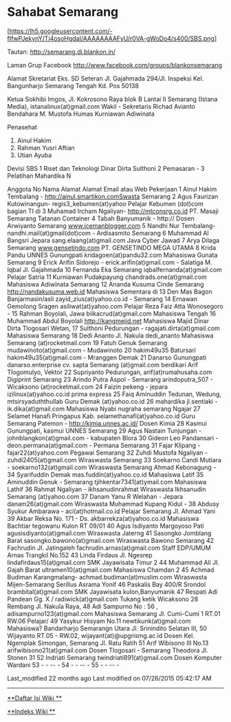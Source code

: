 # Sahabat  Semarang

[https://lh5.googleusercontent.com/-fIfwPJekynY/Ti4osoHgdaI/AAAAAAAAFyU/r0VA-gWoDo4/s400/SBS.png]

Tautan:             ​http://semarang.di.blankon.in/

Laman Grup Facebook ​http://www.facebook.com/groups/blankonsemarang

Alamat Skretariat   Eks. SD Seteran Jl. Gajahmada 294/Jl. Inspeksi Kel.
                    Bangunharjo Semarang Tengah Kd. Pos 50138

Ketua               Sokhibi Imgos, Jl. Kokrosono Raya blok B Lantai II Semarang
                    (Istana Media), istanalinux(at)gmail.com
Wakil               -
Sekretaris          Richad Avianto
Bendahara           M. Mustofa
Humas               Kurniawan Adiwinata

Penasehat
   1. Ainul Hakim
   2. Rahman Yusri Aftian
   3. Utian Ayuba

Devisi SBS
1 Riset dan Teknologi Dinar Dirta Sulthoni
2 Pemasaran           -
3 Pelatihan           Mahardika N

Anggota
No Nama           Alamat           Alamat Email atau Web        Pekerjaan
1  Ainul Hakim    Tembalang -      ​http://ainul.smartikon.comSwasta
                  Semarang
2  Agus Faurizan  Kutowinangun-    regis3_kebumen(at)yahoo      Pelajar
                  Kebumen          (dot)com
                                                                bagian TI di
3  Muhamad Ircham Ngaliyan-        ​http://mtconsrg.co.id     PT. Masaji
                  Semarang                                      Tatanan
                                                                Container
4  Tabah          Banyumanik -     ​http://                   Dosen
   Arwiyanto      Semarang         www.icemanblogger.com
5  Nandhi Nur     Tembalang-       nandhi.mail(at)gmail(dot)com -
   Ardisasmito    Semarang
6  Muhammad Al    Bangsri Jepara   sang.elaang(at)gmail.com     Java Cyber
   Jawad
7  Arya Dilaga    Semarang         www.gensetindo.com           PT. GENSETINDO
                                                                MEGA UTAMA
8  Krida Pandu    UNNES Gunungpati kridagoen(at)pandu32.com     Mahasiswa
   Gunata         Semarang
9  Erick Arifin   Sidorejo -       erick.arifin(at)gmail.com    -
                  Salatiga
   M. Iqbal       Jl. Gajahmada
10 Fernanda Eka   Semarang         iqbalfernanda(at)gmail.com   Pelajar
   Satria
11 Kurniawan      Pudakpayung      chandrads.one(at)gmail.com   Mahasiswa
   Adiwinata      Semarang
12 Ananda Kusuma  Cinde Semarang   ​http://nandakusuma.web.id Mahasiswa
                  Sementara di
13 Den Mas Bagon  Banjarmasin/asli zayid_zius(at)yahoo.co.id    -
                  Semarang
14 Ernawan        Gemolong Sragen  asiliwat(at)yahoo.com        Pelajar
   Reza Faiz Atta Wonosegoro -
15 Rahman         Boyolali, Jawa   biikacrud(at)gmail.com       Mahasiswa
                  Tengah
16 Muhammad Abdul Boyolali         ​http://kangmejid.net      Mahasiswa
   Majid
   Dinar Dirta    Tlogosari Wetan,
17 Sulthoni       Pedurungan -     ragajati.dirta(at)gmail.com  Mahasiswa
                  Semarang
18 Dedi Ananto    Jl. Nakula       dedi_ananto                  Mahasiswa
                  Semarang         (at)rocketmail.com
19 Fatuh          Genuk Semarang   mudawinoto(at)gmail.com      -
   Mudawinoto
20 hakim49u35     Batursari        hakim49u35(at)gmail.com      -
                  Mranggen Demak
21 Danarso        Gunungpati       danarso.enterprise           cv. sapta
                  Semarang         (at)gmail.com                berdikari
   Arif           Tlogomulyo,                                   Vektor
22 Supriyanto     Pedurungan,      arif(at)rumahusaha.com       Digiprint
                  Semarang
23 Arindo Putra   Aspol - Semarang arindoputra_507              -
   Wicaksono                       (at)rocketmail.com
24 Faizin         pekeng - jepara  izilinux(at)yahoo.co.id      prima express
25 Faiq Aminuddin Tedunan, Wedung, mtsirsyaduththullab          Guru
                  Demak            (at)yahoo.co.id
26 mahardika      jl.sentiaki -    ik.dika(at)gmail.com         Mahasiswa Nyabi
   nugraha        semarang                                      Ngajar
27 Selamet Hanafi Pringapus Kab.   selamethanafi(at)yahoo.co.id Guru
                  Semarang
                  Patemon -        ​http://kimia.unnes.ac.id/ Dosen Kimia
28 Kasmui         Gunungpati,      kasmui                       UNNES
                  Semarang
29 Agus Nastain   Tunjungan -      johnblangkon(at)gmail.com    -
                  kabupaten Blora
30 Gideon Leo     Pandansari -     deon.permana(at)gmail.com    -
   Permana        Semarang
31 Fajar          Klipang -        fajar22(at)yahoo.com         Pegawai
                  Semarang
32 Zuhdi Mustofa  Ngaliyan -       zuhdi2405(at)gmail.com       Wiraswasta
                  Semarang
33 Soekarno       Candi Mutiara -  soekarno132(at)gmail.com     Wiraswasta
                  Semarang
   Ahmad          Kebonagung -
34 Syarifuddin    Demak            mas.fuddin(at)yahoo.co.id    Mahasiswa
   Latif
35 Aminuddin      Genuk - Semarang tjihkentar7341(at)ymail.com  Mahasiswa
   Lathif
36 Rahmat         Ngaliyan -       ikhsanudinrahmat             Wiraswasta
   Ikhsanudin     Semarang         (at)yahoo.com
37 Danam Yanu R   Welahan - Jepara danam26(at)gmail.com         Wiraswasta
   Muhammad       Kupang Kidul -
38 Abdusy Syukur  Ambarawa -       aci(at)hotmail.co.id         Pelajar
                  Semarang
                  Jl. Ahmad Yani
39 Akbar Reksa    No. 171 - Ds.    akbarrekza(at)yahoo.co.id    Mahasiswa
   Bachtiar       tegowanu Kulon
                  RT 09/01
40 Agus Isdiyanto Margoyoso Pati   agusisdiyanto(at)gmail.com   Wiraswasta
                  Jaterng
41 Sasongko       Jomblang Barat   sasongko.bawono(at)gmail.com Wiraswasta
   Bawono         Semarang
42 Fachrudin      Jl. Jatingaleh   fachrudin.arnas(at)gmail.com Staff EDP/UMUM
   Arnas          Trangkil No.152
43 Linda Firdaus  Jl. Ngesrep      lindafirdaus15(at)gmail.com  SMK Jayawisata
                  Timur 2
44 Muhammad Ali   Jl. Gajah Barat  ultramen10(at)gmail.com      Mahasiswa
   Chamdan        2
45 Achmad Budiman Karangmalang-    achmad.budiman(at)muslim.com Wiraswasta
                  Mijen-Semarang
   Serillus       Asrama Yonif
46 Paskalis Bay   400/R Srondol    brambital(at)gmail.com       SMK Jayawisata
                  kulon,Banyumanik
47 Respati Adi    Pandean Gg. X /  radiwick(at)gmail.com        Tukang ketik
   Wicaksono      28 Rembang
                  Jl. Nakula Raya,
48 Adi Sampurno   No : 56 ,        adisampurno123(at)gmail.com  Mahasiswa
                  Semarang
                  Jl. Cumi-Cumi 1
                  RT.01 RW.06                                   Pelajar/
49 Yasykur Hisyam No.11            newtikunk(at)gmail.com       Mahasiswa?
                  Bandarharjo
                  Semarangn Utara
                  Jl. Srinindito
                  Selatan III,
50 Wijayanto      RT.05 - RW.02,   wijayant(at)@upgrismg.ac.id  Dosen
                  Kel. Ngemplak
                  Simongan,
                  Semarang
                  Jl. Ratu Ratih
51 Arif Wibisono  III No.13        arifwibisono21(at)gmail.com  Dosen
                  Tlogosari -
                  Semarang
   Theodora       Jl. Stonen 31
52 Indriati       Semarang         twindriati891(at)gmail.com   Dosen Komputer
   Wardani
53 - - -- -
54 - - -- -
55 - - -- -

Last_modified 22 months ago Last modified on 07/26/2015 05:42:17 AM
 
---
[**Daftar Isi Wiki **](/DaftarIsi/README.md)
 
[**Indeks Wiki **](/Indeks.md)
